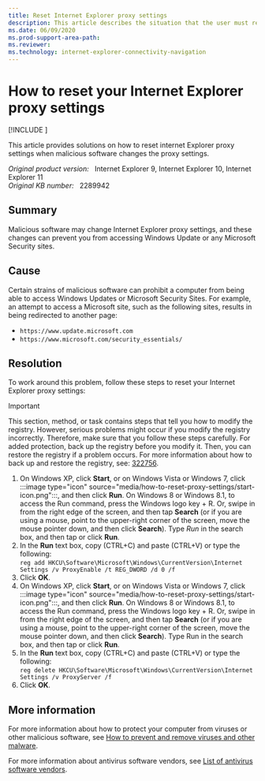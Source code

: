 ```yaml
---
title: Reset Internet Explorer proxy settings
description: This article describes the situation that the user must reset Internet Explorer's proxy settings.
ms.date: 06/09/2020
ms.prod-support-area-path: 
ms.reviewer: 
ms.technology: internet-explorer-connectivity-navigation
---
```

# How to reset your Internet Explorer proxy settings

[!INCLUDE [](../includes/browsers-important.md)]

This article provides solutions on how to reset internet Explorer proxy settings when malicious software changes the proxy settings.

_Original product version:_ &nbsp; Internet Explorer 9, Internet Explorer 10, Internet Explorer 11  
_Original KB number:_ &nbsp; 2289942

## Summary

Malicious software may change Internet Explorer proxy settings, and these changes can prevent you from accessing Windows Update or any Microsoft Security sites.

## Cause

Certain strains of malicious software can prohibit a computer from being able to access Windows Updates or Microsoft Security Sites. For example, an attempt to access a Microsoft site, such as the following sites, results in being redirected to another page:

- `https://www.update.microsoft.com`
- `https://www.microsoft.com/security_essentials/`

## Resolution

To work around this problem, follow these steps to reset your Internet Explorer proxy settings:

> [!IMPORTANT]
> This section, method, or task contains steps that tell you how to modify the registry. However, serious problems might occur if you modify the registry incorrectly. Therefore, make sure that you follow these steps carefully. For added protection, back up the registry before you modify it. Then, you can restore the registry if a problem occurs. For more information about how to back up and restore the registry, see: [322756](https://support.microsoft.com/help/322756).

1. On Windows XP, click **Start**, or on Windows Vista or Windows 7, click :::image type="icon" source="media/how-to-reset-proxy-settings/start-icon.png":::, and then click **Run**. On Windows 8 or Windows 8.1, to access the Run command, press the Windows logo key + R. Or, swipe in from the right edge of the screen, and then tap **Search** (or if you are using a mouse, point to the upper-right corner of the screen, move the mouse pointer down, and then click **Search**). Type *Run* in the search box, and then tap or click **Run**.
2. In the **Run** text box, copy (CTRL+C) and paste (CTRL+V) or type the following:  
`reg add HKCU\Software\Microsoft\Windows\CurrentVersion\Internet Settings /v ProxyEnable /t REG_DWORD /d 0 /f`
3. Click **OK**.
4. On Windows XP, click **Start**, or on Windows Vista or Windows 7, click :::image type="icon" source="media/how-to-reset-proxy-settings/start-icon.png":::, and then click **Run**. On Windows 8 or Windows 8.1, to access the Run command, press the Windows logo key + R. Or, swipe in from the right edge of the screen, and then tap **Search** (or if you are using a mouse, point to the upper-right corner of the screen, move the mouse pointer down, and then click **Search**). Type Run in the search box, and then tap or click **Run**.
5. In the **Run** text box, copy (CTRL+C) and paste (CTRL+V) or type the following:  
`reg delete HKCU\Software\Microsoft\Windows\CurrentVersion\Internet Settings /v ProxyServer /f`
6. Click **OK**.

## More information

For more information about how to protect your computer from viruses or other malicious software, see [How to prevent and remove viruses and other malware](https://support.microsoft.com/help/129972/how-to-prevent-and-remove-viruses-and-other-malware).

For more information about antivirus software vendors, see [List of antivirus software vendors](https://support.microsoft.com/help/49500/list-of-antivirus-software-vendors).
